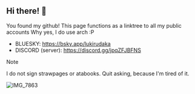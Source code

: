 ## Hi there! 🐾

You found my github! This page functions as a linktree to all my public accounts
Why yes, I do use arch :P

- BLUESKY: https://bsky.app/lukirudaka
- DISCORD (server): https://discord.gg/jpqZFJBFNS

> [!NOTE]
> I do not sign strawpages or atabooks. Quit asking, because I'm tired of it.

![IMG_7863](https://github.com/user-attachments/assets/17abba27-080f-48a2-ac7f-306493f8fb09)


<!--
**lukirudaka/lukirudaka** is a ✨ _special_ ✨ repository because its `README.md` (this file) appears on your GitHub profile.

Here are some ideas to get you started:

- 🔭 I’m currently working on ...
- 🌱 I’m currently learning ...
- 👯 I’m looking to collaborate on ...
- 🤔 I’m looking for help with ...
- 💬 Ask me about ...
- 📫 How to reach me: ...
- 😄 Pronouns: ...
- ⚡ Fun fact: ...
-->
